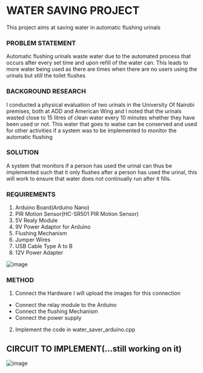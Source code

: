 #  WATER SAVING PROJECT
This project aims at saving water in automatic flushing urinals

### PROBLEM  STATEMENT
Automatic flushing urinals waste water due to the automated process that occurs after every set time and upon refill of the water can. 
This leads to more water being used as there are times when there are no users using the urinals but still the toilet flushes

### BACKGROUND RESEARCH
I conducted a physical evaluation of two urinals in the University Of Nairobi  premises, both at ADD and American Wing and I noted that the urinals wasted close to 15 litres of clean water every 10 minutes whether they have been used or not.
This water that goes to watse can be conserved and used for other  activities if a system was to be implemented to monitor the automatic flushing

### SOLUTION
A system that monitors if a person has used the urinal can thus be implemented such that it only flushes after a person has used the urinal, this will work to ensure that water does not continually run after it fills.

### REQUIREMENTS
1. Arduino Board(Arduino Nano)
2. PIR Motion Sensor(HC-SR501 PIR Motion Sensor)
3. 5V Realy Module
4. 9V Power Adaptor for Arduino
5. Flushing Mechanism
6. Jumper Wires
7. USB Cable Type A to B
8.  12V Power Adapter

![image](https://github.com/amcoolalphonce/water-saving-project/assets/82672024/1916a3f5-a740-45e4-84d5-2f5e02d5a63f)


### METHOD
1. Connect the Hardware 
I will upload the images for this connection
* Connect the relay module to the Arduino
* Connect the flushing Mechanism
* Connect the power supply
2. Implement the code in water_saver_arduino.cpp


## CIRCUIT TO IMPLEMENT(...still working on it)
![image](https://github.com/amcoolalphonce/water-saving-project/assets/82672024/c382cc72-db84-4164-9d42-8c1878067681)

